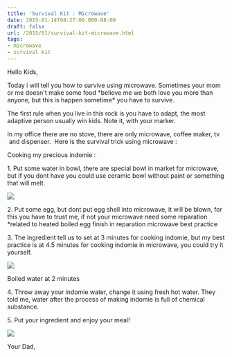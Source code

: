 ```yaml
---
title: 'Survival Kit : Microwave'
date: 2015-01-14T08:27:00.000-08:00
draft: false
url: /2015/01/survival-kit-microwave.html
tags: 
- microwave
- survival kit
---
```


Hello Kids,  
  
Today i will tell you how to survive using microwave. Sometimes your mom or me doesn't make some food \*believe me we both love you more than anyone, but this is happen sometime\* you have to survive.  
  
The first rule when you live in this rock is you have to adapt, the most adaptive person usually win kids. Note it, with your marker.    
  
In my office there are no stove, there are only microwave, coffee maker, tv  and dispenser.  Here is the survival trick using microwave :  
  
Cooking my precious indomie :  
  
1\. Put some water in bowl, there are special bowl in market for microwave, but if you dont have you could use ceramic bowl without paint or something that will melt.  

[![](http://4.bp.blogspot.com/-97gO1fRNwJU/VLaUWANlSnI/AAAAAAAAAvs/c0JgKCf8Zjs/s1600/20150114_174908.jpg)](http://4.bp.blogspot.com/-97gO1fRNwJU/VLaUWANlSnI/AAAAAAAAAvs/c0JgKCf8Zjs/s1600/20150114_174908.jpg)

  
2\. Put some egg, but dont put egg shell into microwave, it will be blown, for this you have to trust me, if not your microwave need some reparation \*related to heated boiled egg finish in reparation microwave best practice  
  
3\. The ingredient tell us to set at 3 minutes for cooking indomie, but my best practice is at 4.5 minutes for cooking indomie in microwave, you could try it yourself.  
  

[![](http://3.bp.blogspot.com/-yN8x2I1z52Y/VLaWbTGs4qI/AAAAAAAAAv4/gbvb5Dm0Auk/s1600/20150114_175252.jpg)](http://3.bp.blogspot.com/-yN8x2I1z52Y/VLaWbTGs4qI/AAAAAAAAAv4/gbvb5Dm0Auk/s1600/20150114_175252.jpg)

Boiled water at 2 minutes 

4\. Throw away your indomie water, change it using fresh hot water. They told me, water after the process of making indomie is full of chemical substance. 

  

5\. Put your ingredient and enjoy your meal!

[![](http://3.bp.blogspot.com/-q_os4vt35iA/VLaYhdQ7MQI/AAAAAAAAAwE/dV__nO5mz3Q/s1600/20150114_175834.jpg)](http://3.bp.blogspot.com/-q_os4vt35iA/VLaYhdQ7MQI/AAAAAAAAAwE/dV__nO5mz3Q/s1600/20150114_175834.jpg)

  

Your Dad,